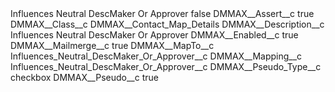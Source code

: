 <?xml version="1.0" encoding="UTF-8"?>
<CustomMetadata xmlns="http://soap.sforce.com/2006/04/metadata" xmlns:xsi="http://www.w3.org/2001/XMLSchema-instance" xmlns:xsd="http://www.w3.org/2001/XMLSchema">
    <label>Influences Neutral DescMaker Or Approver</label>
    <protected>false</protected>
    <values>
        <field>DMMAX__Assert__c</field>
        <value xsi:type="xsd:boolean">true</value>
    </values>
    <values>
        <field>DMMAX__Class__c</field>
        <value xsi:type="xsd:string">DMMAX__Contact_Map_Details</value>
    </values>
    <values>
        <field>DMMAX__Description__c</field>
        <value xsi:type="xsd:string">Influences Neutral DescMaker Or Approver</value>
    </values>
    <values>
        <field>DMMAX__Enabled__c</field>
        <value xsi:type="xsd:boolean">true</value>
    </values>
    <values>
        <field>DMMAX__Mailmerge__c</field>
        <value xsi:type="xsd:boolean">true</value>
    </values>
    <values>
        <field>DMMAX__MapTo__c</field>
        <value xsi:type="xsd:string">Influences_Neutral_DescMaker_Or_Approver__c</value>
    </values>
    <values>
        <field>DMMAX__Mapping__c</field>
        <value xsi:type="xsd:string">Influences_Neutral_DescMaker_Or_Approver__c</value>
    </values>
    <values>
        <field>DMMAX__Pseudo_Type__c</field>
        <value xsi:type="xsd:string">checkbox</value>
    </values>
    <values>
        <field>DMMAX__Pseudo__c</field>
        <value xsi:type="xsd:boolean">true</value>
    </values>
</CustomMetadata>
